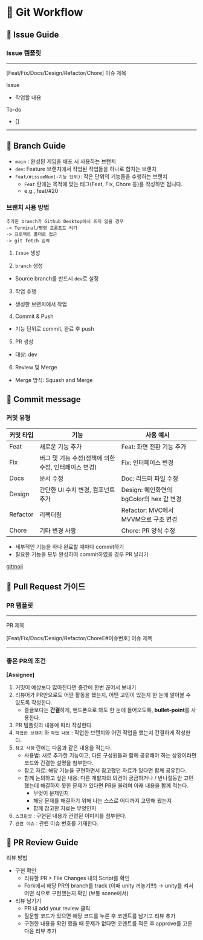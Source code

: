 # 🚀 Git Workflow

## 📌 Issue Guide

### Issue 템플릿

---

[Feat/Fix/Docs/Design/Refactor/Chore] 이슈 제목

Issue

- 작업할 내용

To-do

- [] 

---

## 📌 Branch Guide

- `main` : 완성된 게임을 배포 시 사용하는 브랜치
- `dev`: Feature 브랜치에서 작업된 작업들을 하나로 합치는 브랜치
- `Feat/#issueNum(-기능 단위)`: 작은 단위의 기능들을 수행하는 브랜치
    - `Feat` 란에는 목적에 맞는 태그(Feat, Fix, Chore 등)를 작성하면 됩니다.
    - e.g., feat/#20

### 브랜치 사용 방법

```
추가한 branch가 Github Desktop에서 뜨지 않을 경우
-> Terminal/명령 프롬프트 켜기
-> 프로젝트 폴더로 접근
-> git fetch 입력
```

1. `Issue` 생성

2. `branch` 생성

  - Source branch를 반드시 `dev`로 설정

3. 작업 수행

  - 생성한 브랜치에서 작업

4. Commit & Push

  - 기능 단위로 commit, 완료 후 push

5. PR 생성

  - 대상: dev

6. Review 및 Merge

  - Merge 방식: Squash and Merge

## 📌 Commit message

### 커밋 유형

| 커밋 타입 | 기능 | 사용 예시 |
| --- | --- | --- |
| Feat | 새로운 기능 추가 | Feat: 화면 전환 기능 추가 |
| Fix | 버그 및 기능 수정(정책에 의한 수정, 인터페이스 변경) | Fix: 인터페이스 변경 |
| Docs | 문서 수정 | Doc: 리드미 파일 수정 |
| Design | 간단한 UI 수치 변경, 컴포넌트 추가 | Design: 메인화면의 bgColor의 hex 값 변경 |
| Refactor | 리팩터링 | Refactor: MVC에서 MVVM으로 구조 변경 |
| Chore | 기타 변경 사항 | Chore: PR 양식 수정 |
- 세부적인 기능을 하나 완료할 때마다 commit하기
- 필요한 기능을 모두 완성하여 commit하였을 경우 PR 날리기

[gitmoji](https://gitmoji.dev/)

## 📌 Pull Request 가이드

### PR 템플릿

---

PR 제목

[Feat/Fix/Docs/Design/Refactor/ChoreE#이슈번호] 이슈 제목

---

### 좋은 PR의 조건

**[Assignee]**

1. 커밋이 예상보다 많아진다면 중간에 한번 끊어서 보내기
2. 리뷰어가 PR만으로도 어떤 활동을 했는지, 어떤 고민이 있는지 한 눈에 알아볼 수 있도록 작성한다.
    - 줄글보다는 **간결**하게, 핸드폰으로 봐도 한 눈에 들어오도록, **bullet-point**를 사용한다.
3. PR 템플릿의 내용에 따라 작성한다.
4. `작업한 브랜치` 와 `작업 내용` : 작업한 브랜치와 어떤 작업을 했는지 간결하게 작성한다.
5. `참고 사항` 란에는 다음과 같은 내용을 적는다.
    - 사용법: 새로 추가한 기능이고, 다른 구성원들과 함께 공유해야 하는 상황이라면 코드와 간결한 설명을 첨부한다.
    - 참고 자료: 해당 기능을 구현하면서 참고했던 자료가 있다면 함께 공유한다.
    - 함께 논의하고 싶은 내용: 다른 개발자의 의견이 궁금하거나 / 반나절동안 고민했는데 해결하지 못한 문제가 있다면 PR을 올리며 아래 내용을 함께 적는다.
        - 무엇이 문제인지
        - 해당 문제를 해결하기 위해 나는 스스로 어디까지 고민해 봤는지
        - 함께 참고한 자료는 무엇인지
6. `스크린샷` : 구현된 내용과 관련된 이미지를 첨부한다.
7. `관련 이슈` : 관련 이슈 번호를 기재한다.

## 📌 PR Review Guide

리뷰 방법

- 구현 확인
    - 리뷰할 PR > File Changes 내의 Script를 확인
    - Fork에서 해당 PR의 branch를 track (이때 unity 꺼놓기!!!) → unity를 켜서 어떤 식으로 구현했는지 확인 (보통 scene에서)
- 리뷰 남기기
    - PR 내 add your review 클릭
    - 질문할 코드가 있으면 해당 코드를 누른 후 코멘트를 남기고 리뷰 추가
    - 구현한 내용을 확인 했을 때 문제가 없다면 코멘트를 적은 후 approve를 고른 다음 리뷰 추가
